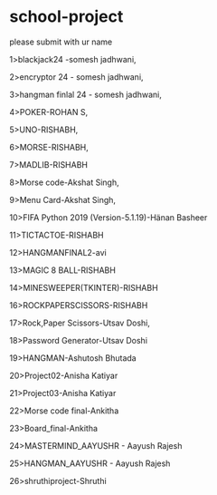# school-project
please submit with ur name

1>blackjack24 -somesh jadhwani,

2>encryptor 24 - somesh jadhwani, 

3>hangman finlal 24 - somesh jadhwani, 

4>POKER-ROHAN S,

5>UNO-RISHABH,

6>MORSE-RISHABH,

7>MADLIB-RISHABH

8>Morse code-Akshat Singh,

9>Menu Card-Akshat Singh,

10>FIFA Python 2019 (Version-5.1.19)-Hänan Basheer

11>TICTACTOE-RISHABH

12>HANGMANFINAL2-avi

13>MAGIC 8 BALL-RISHABH

14>MINESWEEPER(TKINTER)-RISHABH

16>ROCKPAPERSCISSORS-RISHABH

17>Rock,Paper Scissors-Utsav Doshi, 

18>Password Generator-Utsav Doshi

19>HANGMAN-Ashutosh Bhutada

20>Project02-Anisha Katiyar

21>Project03-Anisha Katiyar

22>Morse code final-Ankitha

23>Board_final-Ankitha

24>MASTERMIND_AAYUSHR - Aayush Rajesh

25>HANGMAN_AAYUSHR - Aayush Rajesh

26>shruthiproject-Shruthi

